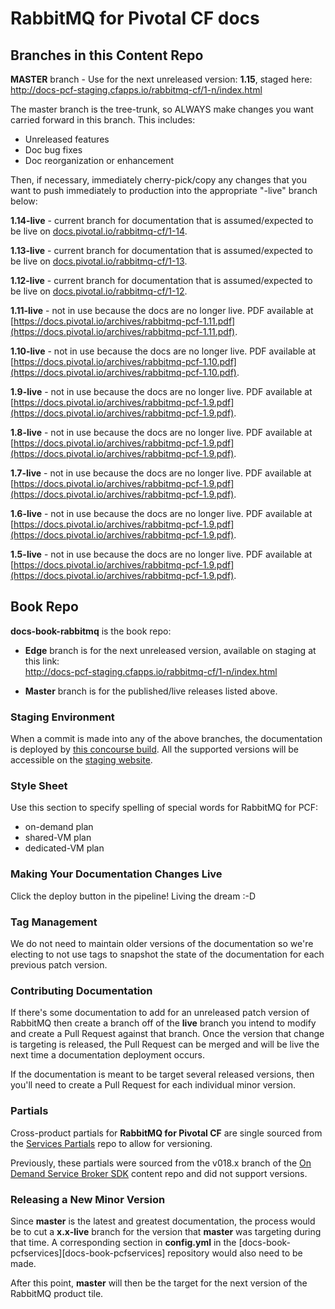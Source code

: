 # RabbitMQ for Pivotal CF docs

## Branches in this Content Repo

**MASTER** branch - Use for the next unreleased version: **1.15**, staged here: http://docs-pcf-staging.cfapps.io/rabbitmq-cf/1-n/index.html

The master branch is the tree-trunk, so ALWAYS make changes you want carried forward in this branch. This includes:

* Unreleased features
* Doc bug fixes
* Doc reorganization or enhancement

Then, if necessary, immediately cherry-pick/copy any changes that you want to push immediately to production into the appropriate "-live" branch below:

**1.14-live** - current branch for documentation that is assumed/expected to be live on [docs.pivotal.io/rabbitmq-cf/1-14](http://docs.pivotal.io/rabbitmq-cf/1-14/).

**1.13-live** - current branch for documentation that is assumed/expected to be live on [docs.pivotal.io/rabbitmq-cf/1-13](http://docs.pivotal.io/rabbitmq-cf/1-13/).

**1.12-live** - current branch for documentation that is assumed/expected to be live on [docs.pivotal.io/rabbitmq-cf/1-12](http://docs.pivotal.io/rabbitmq-cf/1-12/).

**1.11-live** - not in use because the docs are no longer live. PDF available at [https://docs.pivotal.io/archives/rabbitmq-pcf-1.11.pdf](https://docs.pivotal.io/archives/rabbitmq-pcf-1.11.pdf).

**1.10-live** - not in use because the docs are no longer live. PDF available at [https://docs.pivotal.io/archives/rabbitmq-pcf-1.10.pdf](https://docs.pivotal.io/archives/rabbitmq-pcf-1.10.pdf).

**1.9-live** - not in use because the docs are no longer live. PDF available at [https://docs.pivotal.io/archives/rabbitmq-pcf-1.9.pdf](https://docs.pivotal.io/archives/rabbitmq-pcf-1.9.pdf).

**1.8-live** - not in use because the docs are no longer live. PDF available at [https://docs.pivotal.io/archives/rabbitmq-pcf-1.9.pdf](https://docs.pivotal.io/archives/rabbitmq-pcf-1.9.pdf).

**1.7-live** - not in use because the docs are no longer live. PDF available at [https://docs.pivotal.io/archives/rabbitmq-pcf-1.9.pdf](https://docs.pivotal.io/archives/rabbitmq-pcf-1.9.pdf).

**1.6-live** - not in use because the docs are no longer live. PDF available at [https://docs.pivotal.io/archives/rabbitmq-pcf-1.9.pdf](https://docs.pivotal.io/archives/rabbitmq-pcf-1.9.pdf).

**1.5-live** - not in use because the docs are no longer live. PDF available at [https://docs.pivotal.io/archives/rabbitmq-pcf-1.9.pdf](https://docs.pivotal.io/archives/rabbitmq-pcf-1.9.pdf).

[docs-book-rabbitmq]: https://github.com/pivotal-cf/docs-book-rabbitmq/blob/master/config.yml


## Book Repo

**docs-book-rabbitmq** is the book repo:

* **Edge** branch is for the next unreleased version, available on staging at this link:<br>
http://docs-pcf-staging.cfapps.io/rabbitmq-cf/1-n/index.html

* **Master** branch is for the published/live releases listed above.


### Staging Environment

When a commit is made into any of the above branches, the documentation is deployed by [this concourse build][docs-staging-deploy]. All the supported
versions will be accessible on the [staging website][docs-staging].

[docs-staging-deploy]: https://wings.concourse.ci/teams/cf-docs/pipelines/cf-services?groups=rabbitmq
[docs-staging]:        http://docs-pcf-staging.cfapps.io/rabbitmq-cf/

### Style Sheet

Use this section to specify spelling of special words for RabbitMQ for PCF:

+ on-demand plan
+ shared-VM plan
+ dedicated-VM plan

### Making Your Documentation Changes Live

Click the deploy button in the pipeline! Living the dream :-D

### Tag Management

We do not need to maintain older versions of the documentation so we're electing to not use tags to snapshot the state of the documentation for each previous patch version.

### Contributing Documentation

If there's some documentation to add for an unreleased patch version of RabbitMQ then create a branch off of the **live** branch you intend to modify and create a Pull Request against that branch. Once the version that change is targeting is released, the Pull Request can be merged and will be live the next time a documentation deployment occurs.

If the documentation is meant to be target several released versions, then you'll need to create a Pull Request for each individual minor version.

### Partials

Cross-product partials for **RabbitMQ for Pivotal CF** are single sourced from the [Services Partials](https://github.com/pivotal-cf/docs-services-partials) repo to allow for versioning.

Previously, these partials were sourced from the v018.x branch of the [On Demand Service Broker SDK](https://github.com/pivotal-cf/docs-on-demand-service-broker/tree/v0.18.x) content repo and did not support versions.

### Releasing a New Minor Version

Since **master** is the latest and greatest documentation, the process would be to cut a **x.x-live** branch for the version that **master** was targeting during that time. A corresponding section in **config.yml** in the [docs-book-pcfservices][docs-book-pcfservices] repository would also need to be made.

After this point, **master** will then be the target for the next version of the RabbitMQ product tile.

